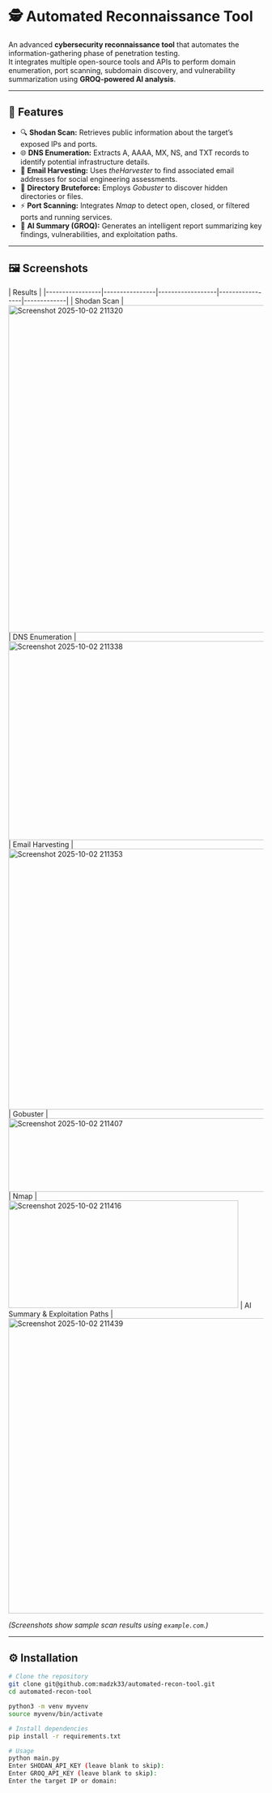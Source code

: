 # 🕵️ Automated Reconnaissance Tool

An advanced **cybersecurity reconnaissance tool** that automates the information-gathering phase of penetration testing.  
It integrates multiple open-source tools and APIs to perform domain enumeration, port scanning, subdomain discovery, and vulnerability summarization using **GROQ-powered AI analysis**.

---

## 🧩 Features

- 🔍 **Shodan Scan:** Retrieves public information about the target’s exposed IPs and ports.  
- 🌐 **DNS Enumeration:** Extracts A, AAAA, MX, NS, and TXT records to identify potential infrastructure details.  
- 📧 **Email Harvesting:** Uses *theHarvester* to find associated email addresses for social engineering assessments.  
- 📁 **Directory Bruteforce:** Employs *Gobuster* to discover hidden directories or files.  
- ⚡ **Port Scanning:** Integrates *Nmap* to detect open, closed, or filtered ports and running services.  
- 🤖 **AI Summary (GROQ):** Generates an intelligent report summarizing key findings, vulnerabilities, and exploitation paths.

---

## 🖼️ Screenshots

| Results | 
|-----------------|----------------|------------------|-----------------|-------------|
| Shodan Scan |<img width="533" height="645" alt="Screenshot 2025-10-02 211320" src="https://github.com/user-attachments/assets/237ece92-af43-4365-a159-9c556bd8e0b0" />
| DNS Enumeration |<img width="581" height="392" alt="Screenshot 2025-10-02 211338" src="https://github.com/user-attachments/assets/f4d96bc7-3cb0-425d-b62a-e2c09f0803b8" />
| Email Harvesting |<img width="590" height="514" alt="Screenshot 2025-10-02 211353" src="https://github.com/user-attachments/assets/bb58091c-853c-48ff-af6d-8bbe563b1d0c" />
| Gobuster |<img width="555" height="145" alt="Screenshot 2025-10-02 211407" src="https://github.com/user-attachments/assets/41d7644b-b1fb-4905-91e6-b4eec107bf41" />
| Nmap |<img width="454" height="212" alt="Screenshot 2025-10-02 211416" src="https://github.com/user-attachments/assets/01f8f106-c661-44fd-988a-905fa66d32ae" />
| AI Summary & Exploitation Paths |<img width="1886" height="582" alt="Screenshot 2025-10-02 211439" src="https://github.com/user-attachments/assets/22995174-ae02-4e9d-8c86-938652623397" />


*(Screenshots show sample scan results using `example.com`.)*

---


## ⚙️ Installation

```bash
# Clone the repository
git clone git@github.com:madzk33/automated-recon-tool.git
cd automated-recon-tool

python3 -m venv myvenv
source myvenv/bin/activate

# Install dependencies
pip install -r requirements.txt

# Usage
python main.py
Enter SHODAN_API_KEY (leave blank to skip): 
Enter GROQ_API_KEY (leave blank to skip): 
Enter the target IP or domain:
